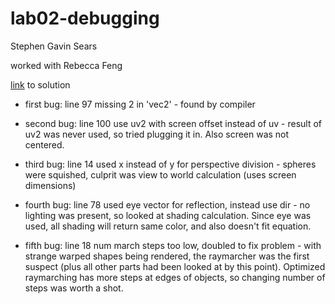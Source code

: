 # lab02-debugging

Stephen Gavin Sears

worked with Rebecca Feng

[link](https://www.shadertoy.com/view/WcffDl) to solution

- first bug: line 97 missing 2 in 'vec2' - found by compiler 

- second bug: line 100 use uv2 with screen offset instead of uv - result of uv2 was never used, so tried plugging it in. Also screen was not centered.

- third bug: line 14 used x instead of y for perspective division - spheres were squished, culprit was view to world calculation (uses screen dimensions)

- fourth bug: line 78 used eye vector for reflection, instead use dir - no lighting was present, so looked at shading calculation. Since eye was used, all shading will return same color, and also doesn't fit equation.

- fifth bug: line 18 num march steps too low, doubled to fix problem - with strange warped shapes being rendered, the raymarcher was the first suspect (plus all other parts had been looked at by this point). Optimized raymarching has more steps at edges of objects, so changing number of steps was worth a shot.
